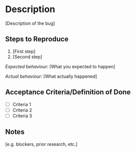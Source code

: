 # Description

[Description of the bug]

## Steps to Reproduce

1. [First step]
2. [Second step]

*Expected behaviour:* [What you expected to happen]

*Actual behaviour:* [What actually happened]

## Acceptance Criteria/Definition of Done

* [ ]  Criteria 1
* [ ]  Criteria 2
* [ ]  Criteria 3

## Notes

[e.g. blockers, prior research, etc.]
